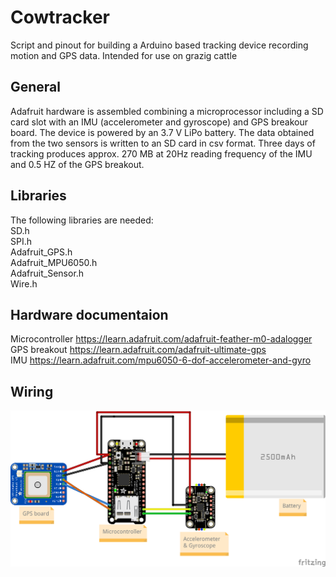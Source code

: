 # Cowtracker
Script and pinout for building a Arduino based tracking device recording motion and GPS data. Intended for use on grazig cattle

## General
Adafruit hardware is assembled combining a microprocessor including a SD card slot with an IMU (accelerometer and gyroscope) and GPS breakour board. The device is powered by an 3.7 V LiPo battery. The data obtained from the two sensors is written to an SD card in csv format. Three days of tracking produces approx. 270 MB at 20Hz reading frequency of the IMU and 0.5 HZ of the GPS breakout.

## Libraries
The following libraries are needed:  <br> 
SD.h  <br> 
SPI.h  <br> 
Adafruit_GPS.h  <br> 
Adafruit_MPU6050.h  <br> 
Adafruit_Sensor.h  <br> 
Wire.h  <br> 

## Hardware documentaion

Microcontroller https://learn.adafruit.com/adafruit-feather-m0-adalogger  <br> 
GPS breakout https://learn.adafruit.com/adafruit-ultimate-gps  <br> 
IMU https://learn.adafruit.com/mpu6050-6-dof-accelerometer-and-gyro  <br> 

## Wiring

![alt text](https://github.com/kilianom/cowtracker/blob/main/cowtracker_Steckplatine.png?raw=true)
